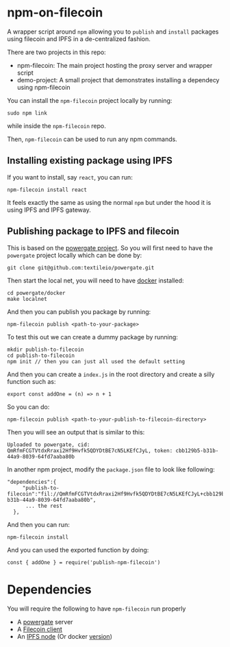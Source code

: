 # npm-on-filecoin

A wrapper script around `npm` allowing you to `publish` and `install` packages using filecoin and IPFS in a de-centralized fashion.

There are two projects in this repo:
* npm-filecoin: The main project hosting the proxy server and wrapper script
* demo-project: A small project that demonstrates installing a dependecy using npm-filecoin


You can install the `npm-filecoin` project locally by running:
```
sudo npm link
```
while inside the `npm-filecoin` repo.

Then, `npm-filecoin` can be used to run any npm commands.

## Installing existing package using IPFS

If you want to install, say `react`, you can run:
```
npm-filecoin install react
```

It feels exactly the same as using the normal `npm` but under the hood it is using IPFS and IPFS gateway.

## Publishing package to IPFS and filecoin

This is based on the [powergate project](https://github.com/textileio/powergate). So you will first need to have the `powergate` project locally which can be done by:
```
git clone git@github.com:textileio/powergate.git
```
Then start the local net, you will need to have [docker](https://www.docker.com/) installed:
```
cd powergate/docker
make localnet
```

And then you can publish you package by running:
```
npm-filecoin publish <path-to-your-package>
```
To test this out we can create a dummy package by running:
```
mkdir publish-to-filecoin
cd publish-to-filecoin
npm init // then you can just all used the default setting
```
And then you can create a `index.js` in the root directory and create a silly function such as:
```
export const addOne = (n) => n + 1
```
So you can do:
```
npm-filecoin publish <path-to-your-publish-to-filecoin-directory>
```
Then you will see an output that is similar to this:
```
Uploaded to powergate, cid: QmRfmFCGTVtdxRraxi2Hf9Hvfk5QDYDtBE7cN5LKEfCJyL, token: cbb129b5-b31b-44a9-8039-64fd7aaba80b
```

In another npm project, modify the `package.json` file to look like following:
```
"dependencies":{
     "publish-to-filecoin":"fil://QmRfmFCGTVtdxRraxi2Hf9Hvfk5QDYDtBE7cN5LKEfCJyL+cbb129b5-b31b-44a9-8039-64fd7aaba80b",
      ... the rest
  },
```
And then you can run:
```
npm-filecoin install
```
And you can used the exported function by doing:
```
const { addOne } = require('publish-npm-filecoin')
```
# Dependencies
You will require the following to have `npm-filecoin` run properly
* A [powergate](https://github.com/textileio/powergate) server
* A [Filecoin client](https://lotu.sh/)
* An [IPFS node](https://docs.ipfs.io/install/) (Or docker [version](https://hub.docker.com/r/ipfs/go-ipfs))
